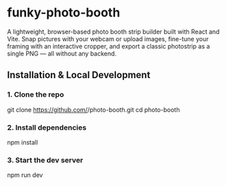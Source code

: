 # funky-photo-booth
A lightweight, browser-based photo booth strip builder built with React and Vite. Snap pictures with your webcam or upload images, fine-tune your framing with an interactive cropper, and export a classic photostrip as a single PNG — all without any backend.

## Installation & Local Development
### 1. Clone the repo
git clone https://github.com/<your-username>/photo-booth.git
cd photo-booth

### 2. Install dependencies
npm install

### 3. Start the dev server
npm run dev
